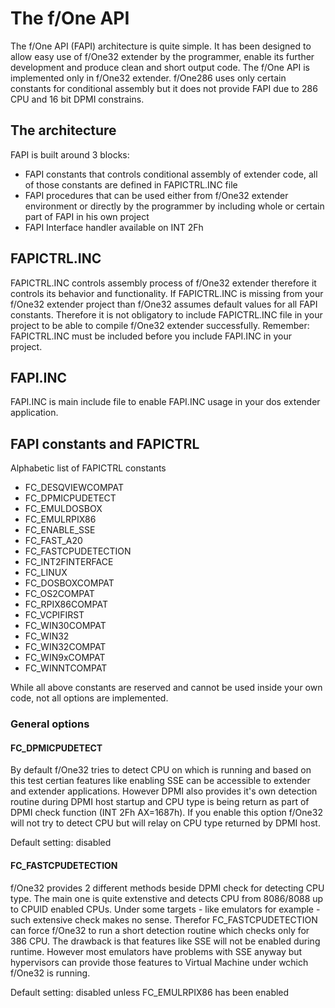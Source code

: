 The f/One API
=============

The f/One API (FAPI) architecture is quite simple. It has been designed to allow easy use of f/One32 extender by the programmer, enable its further development and produce clean and short output code.
The f/One API is implemented only in f/One32 extender. f/One286 uses only certain constants for conditional assembly but it does not provide FAPI due to 286 CPU and 16 bit DPMI constrains.  

The architecture
----------------

FAPI is built around 3 blocks:
 * FAPI constants that controls conditional assembly of extender code, all of those constants are defined in FAPICTRL.INC file 
 * FAPI procedures that can be used either from f/One32 extender environment or directly by the programmer by including whole or certain part of FAPI in his own project
 * FAPI Interface handler available on INT 2Fh

FAPICTRL.INC
------------

FAPICTRL.INC controls assembly process of f/One32 extender  therefore it controls its behavior and functionality. If FAPICTRL.INC is missing from your f/One32 extender project than f/One32 assumes default values for all FAPI constants.  Therefore it is not obligatory to include FAPICTRL.INC file in your project to be able to compile f/One32 extender successfully.
Remember: FAPICTRL.INC must be included before you include FAPI.INC in your project.

FAPI.INC
--------

FAPI.INC is main include file to enable FAPI.INC usage in your dos extender application. 

FAPI constants and FAPICTRL
---------------------------

Alphabetic list of FAPICTRL constants 
 * FC_DESQVIEWCOMPAT
 * FC_DPMICPUDETECT
 * FC_EMULDOSBOX
 * FC_EMULRPIX86
 * FC_ENABLE_SSE
 * FC_FAST_A20
 * FC_FASTCPUDETECTION
 * FC_INT2FINTERFACE
 * FC_LINUX
 * FC_DOSBOXCOMPAT
 * FC_OS2COMPAT
 * FC_RPIX86COMPAT
 * FC_VCPIFIRST
 * FC_WIN30COMPAT
 * FC_WIN32
 * FC_WIN32COMPAT
 * FC_WIN9xCOMPAT
 * FC_WINNTCOMPAT

While all above constants are reserved and cannot be used inside your own code, not all options are implemented.

### General options

#### FC_DPMICPUDETECT

By default f/One32 tries to detect CPU on which is running and based on this test certian features like enabling SSE can be accessible to extender and extender applications. However DPMI also provides it's own detection routine during DPMI host startup and CPU type is being return as part of DPMI check function (INT 2Fh AX=1687h). If you enable this option f/One32 will not try to detect CPU but will relay on CPU type returned by DPMI host.

Default setting: disabled

#### FC_FASTCPUDETECTION
 
f/One32 provides 2 different methods beside DPMI check for detecting CPU type. The main one is quite extenstive and detects CPU from 8086/8088 up to CPUID enabled CPUs. Under some targets - like emulators for example - such extensive check makes no sense. Therefor FC_FASTCPUDETECTION can force f/One32 to run a short detection routine which checks only for 386 CPU. The drawback is that features like SSE will not be enabled during runtime. However most emulators have problems with SSE anyway but hypervisors can provide those features to Virtual Machine under wchich f/One32 is running. 

Default setting: disabled unless FC_EMULRPIX86 has been enabled
